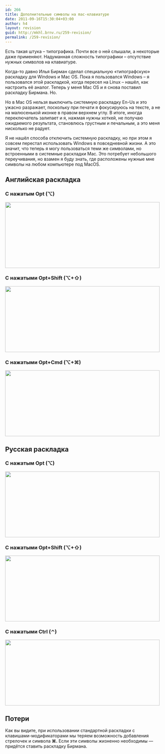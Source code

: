 ```yaml
---
id: 266
title: Дополнительные символы на mac-клавиатуре
date: 2011-09-16T15:30:04+03:00
author: h4
layout: revision
guid: http://mkhl.brnv.ru/259-revision/
permalink: /259-revision/
---
```

Есть такая штука – типографика. Почти все о ней слышали, а некоторые даже применяют. Надуманная сложность типографики – отсутствие нужных символов на клавиатуре.

Когда-то давно Илья Бирман сделал специальную «типографскую» раскладку для Windows и Mac OS. Пока я пользовался Windows – я пользовался этой раскладкой, когда пересел на Linux – нашёл, как настроить её аналог. Теперь у меня Mac OS и я снова поставил раскладку Бирмана. Но.

Но в Mac OS нельзя выключить системную раскладку En-Us и это ужасно разражает, поскольку при печати я фокусируюсь на тексте, а не на малюсенькой иконке в правом верхнем углу. В итоге, иногда переключатель залипает и я, нажмая нужны хоткей, не получаю ожидаемого результата, становлюсь грустным и печальным, а это меня нисколько не радует.

Я не нашёл способа отключить системную раскладку, но при этом я совсем перестал использовать Windows в повседневной жизни. А это значит, что теперь я могу пользоваться теми же символами, но встроенными в системные раскладки Mac. Это потребует небольшого переучивания, но взамен я буду знать, где расположены нужные мне символы на любом компьютере под MacOS.

## Английская раскладка

### С нажатым Opt (⌥)

[<img class="alignnone size-full wp-image-262" title="en-opt" src="http://mkhl.brnv.ru/wp-content/uploads/2011/09/en-opt.png" alt="" width="500" height="213" srcset="https://mkhl.brnv.ru/wp-content/uploads/2011/09/en-opt.png 534w, https://mkhl.brnv.ru/wp-content/uploads/2011/09/en-opt-300x128.png 300w" sizes="(max-width: 500px) 100vw, 500px" />](http://mkhl.brnv.ru/wp-content/uploads/2011/09/en-opt.png)

### С нажатыми Opt+Shift (⌥+⇧)

[<img class="alignnone size-full wp-image-261" title="en-opt-shift" src="http://mkhl.brnv.ru/wp-content/uploads/2011/09/en-opt-shift.png" alt="" width="500" height="213" srcset="https://mkhl.brnv.ru/wp-content/uploads/2011/09/en-opt-shift.png 534w, https://mkhl.brnv.ru/wp-content/uploads/2011/09/en-opt-shift-300x128.png 300w" sizes="(max-width: 500px) 100vw, 500px" />](http://mkhl.brnv.ru/wp-content/uploads/2011/09/en-opt-shift.png)

### С нажатыми Opt+Cmd (⌥+⌘)

[<img class="alignnone size-full wp-image-260" title="en-opt-cmd" src="http://mkhl.brnv.ru/wp-content/uploads/2011/09/en-opt-cmd.png" alt="" width="500" height="213" srcset="https://mkhl.brnv.ru/wp-content/uploads/2011/09/en-opt-cmd.png 534w, https://mkhl.brnv.ru/wp-content/uploads/2011/09/en-opt-cmd-300x128.png 300w" sizes="(max-width: 500px) 100vw, 500px" />](http://mkhl.brnv.ru/wp-content/uploads/2011/09/en-opt-cmd.png)

## Русская раскладка

### С нажатым Opt (⌥)

[<img class="alignnone size-full wp-image-265" title="ru-opt" src="http://mkhl.brnv.ru/wp-content/uploads/2011/09/ru-opt.png" alt="" width="500" height="213" srcset="https://mkhl.brnv.ru/wp-content/uploads/2011/09/ru-opt.png 534w, https://mkhl.brnv.ru/wp-content/uploads/2011/09/ru-opt-300x128.png 300w" sizes="(max-width: 500px) 100vw, 500px" />](http://mkhl.brnv.ru/wp-content/uploads/2011/09/ru-opt.png)

### С нажатыми Opt+Shift (⌥+⇧)

<span><img class="alignnone size-full wp-image-264" title="ru-opt-shift" src="http://mkhl.brnv.ru/wp-content/uploads/2011/09/ru-opt-shift.png" alt="" width="500" height="213" srcset="https://mkhl.brnv.ru/wp-content/uploads/2011/09/ru-opt-shift.png 534w, https://mkhl.brnv.ru/wp-content/uploads/2011/09/ru-opt-shift-300x128.png 300w" sizes="(max-width: 500px) 100vw, 500px" /></span>

### С нажатыми Сtrl (⌃)

[<img class="alignnone size-full wp-image-263" title="ru-ctrl" src="http://mkhl.brnv.ru/wp-content/uploads/2011/09/ru-ctrl.png" alt="" width="500" height="213" srcset="https://mkhl.brnv.ru/wp-content/uploads/2011/09/ru-ctrl.png 534w, https://mkhl.brnv.ru/wp-content/uploads/2011/09/ru-ctrl-300x128.png 300w" sizes="(max-width: 500px) 100vw, 500px" />](http://mkhl.brnv.ru/wp-content/uploads/2011/09/ru-ctrl.png)

## Потери

Как вы видите, при использовании стандартной раскладки с клавишами-модификаторами мы теряем возможность добавления стрелочек и символа **⌘.** Если эти символы жизненно необходимы &#8212; придётся ставить раскладку Бирмана.